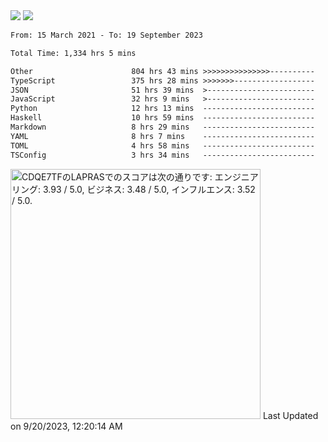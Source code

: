 <div>
  <img src="https://github-readme-stats.vercel.app/api?username=naporin0624&count_private=true&show_icons=true" />
  <img src="https://github-readme-stats.vercel.app/api/top-langs/?username=naporin0624&layout=compact&hide=css" />
  <!--START_SECTION:waka-->

```txt
From: 15 March 2021 - To: 19 September 2023

Total Time: 1,334 hrs 5 mins

Other                      804 hrs 43 mins >>>>>>>>>>>>>>>----------   60.32 %
TypeScript                 375 hrs 28 mins >>>>>>>------------------   28.14 %
JSON                       51 hrs 39 mins  >------------------------   03.87 %
JavaScript                 32 hrs 9 mins   >------------------------   02.41 %
Python                     12 hrs 13 mins  -------------------------   00.92 %
Haskell                    10 hrs 59 mins  -------------------------   00.82 %
Markdown                   8 hrs 29 mins   -------------------------   00.64 %
YAML                       8 hrs 7 mins    -------------------------   00.61 %
TOML                       4 hrs 58 mins   -------------------------   00.37 %
TSConfig                   3 hrs 34 mins   -------------------------   00.27 %
```

<!--END_SECTION:waka-->
  
  <!--START_SECTION:lapras-card-->
<p ><a href="https://lapras.com/public/CDQE7TF" target="_blank" rel="noopener noreferrer"><img alt="CDQE7TFのLAPRASでのスコアは次の通りです: エンジニアリング: 3.93 / 5.0, ビジネス: 3.48 / 5.0, インフルエンス: 3.52 / 5.0." src="https://lapras-card-generator.vercel.app/api/svg?e=3.93&b=3.48&i=3.52&b1=%23232323&b2=%236d6d6d&i1=%23212121&i2=%23818181&l=ja" width="400" ></a>  
Last Updated on 9/20/2023, 12:20:14 AM</p>
<!--END_SECTION:lapras-card-->
</div>
